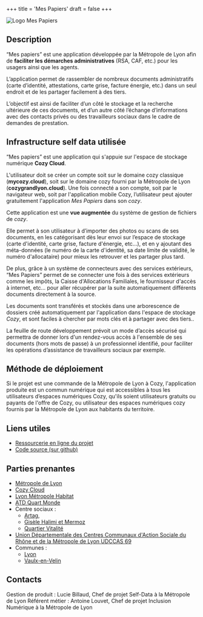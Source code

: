+++
title = 'Mes Papiers'
draft = false
+++

![Logo Mes Papiers](/images/mes_papiers.jpg)

## Description

“Mes papiers” est une application développée par la Métropole de Lyon afin de **faciliter les démarches administratives** (RSA, CAF, etc.) pour les usagers ainsi que les agents.

L’application permet de rassembler de nombreux documents administratifs (carte d’identité, attestations, carte grise, facture énergie, etc.) dans un seul endroit et de les partager facilement à des tiers.

L’objectif est ainsi de faciliter d’un côté le stockage et la recherche ultérieure de ces documents, et d’un autre côté l’échange d’informations avec des contacts privés ou des travailleurs sociaux dans le cadre de demandes de prestation.

## Infrastructure self data utilisée

“Mes papiers” est une application qui s'appuie sur l'espace de stockage numérique **Cozy Cloud**.

L'utilisateur doit se créer un compte soit sur le domaine cozy classique (**mycozy.cloud**), soit sur le domaine cozy fourni par la Métropole de Lyon (**cozygrandlyon.cloud**).
Une fois connecté a son compte, soit par le navigateur web, soit par l'application mobile Cozy, l’utilisateur peut ajouter gratuitement l'application _Mes Papiers_ dans son _cozy_.

Cette application est une **vue augmentée** du système de gestion de fichiers de _cozy_.

Elle permet à son utilisateur à d’importer des photos ou scans de ses documents, en les catégorisant dès leur envoi sur l’espace de stockage (carte d'identité, carte grise, facture d'énergie, etc…), et en y ajoutant des méta-données (le numéro de la carte d'identité, sa date limite de validité, le numéro d'allocataire) pour mieux les retrouver et les partager plus tard.

De plus, grâce à un système de connecteurs avec des services extérieurs, “Mes Papiers” permet de se connecter une fois à des services extérieurs comme les impôts,
la Caisse d'Allocations Familiales, le fournisseur d'accès à internet, etc… pour aller récupérer par la suite automatiquement différents documents directement à la source.

Les documents sont transférés et stockés dans une arborescence de dossiers créé automatiquement par l'application dans l'espace de stockage _Cozy_, et sont faciles à chercher par mots clés et à partager avec des tiers..

La feuille de route développement prévoit un mode d’accès sécurisé qui permettra de donner lors d'un rendez-vous accès à l'ensemble de ses documents (hors mots de passe) à un professionnel identifié, pour faciliter les opérations d’assistance de travailleurs sociaux par exemple.

## Méthode de déploiement

Si le projet est une commande de la Métropole de Lyon à Cozy, l'application produite est un commun numérique qui est accessibles à tous les utilisateurs d’espaces numériques Cozy, qu'ils soient utilisateurs gratuits ou payants de l'offre de Cozy, ou utilisateur des espaces numériques cozy fournis par la Métropole de Lyon aux habitants du territoire.

## Liens utiles

- [Ressourcerie en ligne du projet](https://service-numerique-metropole.notion.site/Ressourcerie-du-projet-Mes-Papiers-493186d3b7b844739322310d703617b3)
- [Code source (sur github)](https://github.com/cozy/mespapiers)


## Parties prenantes

- [Métropole de Lyon](https://www.grandlyon.com/)
- [Cozy Cloud](https://cozy.io/fr/)
- [Lyon Métropole Habitat](https://www.lmhabitat.fr/)
- [ATD Quart Monde](https://www.atd-quartmonde.fr/)
- Centre sociaux :
  - [Artag](https://artag.centres-sociaux.fr/),
  - [Gisèle Halimi et Mermoz](https://www.cshalimimermoz.fr/)
  - [Quartier Vitalité](https://www.centresocialquartiervitalite.fr/)
- [Union Départementale des Centres Communaux d'Action Sociale du Rhône et de la Métropole de Lyon UDCCAS 69](https://udccas69.org/)
- Communes :
  - [Lyon](https://www.lyon.fr/)
  - [Vaulx-en-Velin](https://vaulx-en-velin.net/)

## Contacts

Gestion de produit : Lucie Billaud, Chef de projet Self-Data à la Métropole de Lyon
Référent métier : Antoine Louvet, Chef de projet Inclusion Numérique à la Métropole de Lyon
